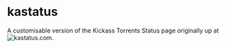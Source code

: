 # kastatus

A customisable version of the Kickass Torrents Status page originally up at ![kastatus.com](https://kastatus.com).